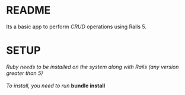 # README

Its a basic app to perform *CRUD* operations using Rails 5.

# SETUP

<b>*</b><em>Ruby needs to be installed on the system along with Rails (any version greater than 5)</em><br><br>
<b>*</b><em>To install, you need to run</em> <b>bundle install</b>
